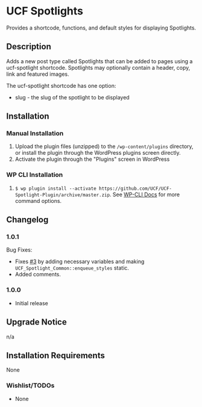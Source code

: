 # UCF Spotlights #

Provides a shortcode, functions, and default styles for displaying Spotlights.


## Description ##

Adds a new post type called Spotlights that can be added to pages using a ucf-spotlight shortcode. Spotlights may optionally contain a header, copy, link and featured images.

The ucf-spotlight shortcode has one option:
* slug - the slug of the spotlight to be displayed


## Installation ##

### Manual Installation ###
1. Upload the plugin files (unzipped) to the `/wp-content/plugins` directory, or install the plugin through the WordPress plugins screen directly.
2. Activate the plugin through the "Plugins" screen in WordPress

### WP CLI Installation ###
1. `$ wp plugin install --activate https://github.com/UCF/UCF-Spotlight-Plugin/archive/master.zip`.  See [WP-CLI Docs](http://wp-cli.org/commands/plugin/install/) for more command options.



## Changelog ##

### 1.0.1 ###
Bug Fixes:
* Fixes [#3](https://github.com/UCF/UCF-Spotlights-Plugin/issues/3) by adding necessary variables and making `UCF_Spotlight_Common::enqueue_styles` static.
* Added comments.

### 1.0.0 ###
* Initial release


## Upgrade Notice ##

n/a


## Installation Requirements ##

None


### Wishlist/TODOs ###
* None
